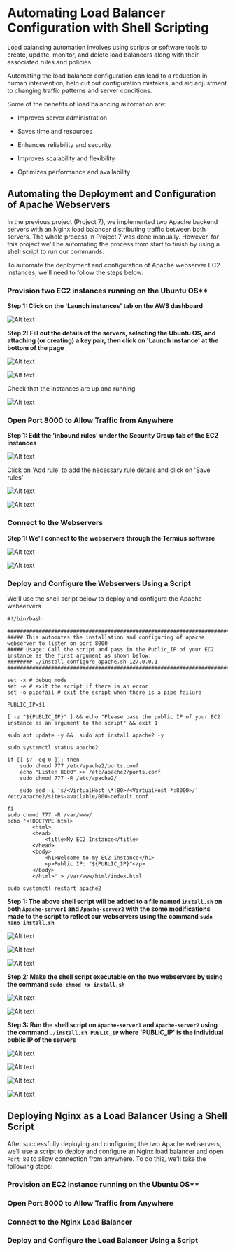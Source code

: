 
# Automating Load Balancer Configuration with Shell Scripting

Load balancing automation involves using scripts or software tools to create, update, monitor, and delete load balancers along with their associated rules and policies. 

Automating the load balancer configuration can lead to a reduction in human intervention, help cut out configuration mistakes, and aid adjustment to changing traffic patterns and server conditions.

Some of the benefits of load balancing automation are:

- Improves server administration

- Saves time and resources

- Enhances reliability and security

- Improves scalability and flexibility

- Optimizes performance and availability

## Automating the Deployment and Configuration of Apache Webservers

In the previous project (Project 7), we implemented two Apache backend servers with an Nginx load balancer distributing traffic between both servers. The whole process in Project 7 was done manually. However, for this project we'll be automating the process from start to finish by using a shell script to run our commands.

To automate the deployment and configuration of Apache webserver EC2 instances, we'll need to follow the steps below:

### Provision two EC2 instances running on the Ubuntu OS**

**Step 1: Click on the 'Launch instances' tab on the AWS dashboard**

![Alt text](Images/aws-provision.png)

**Step 2: Fill out the details of the servers, selecting the Ubuntu OS, and attaching (or creating) a key pair, then click on 'Launch instance' at the bottom of the page**

![Alt text](Images/aws-provision1.png)

![Alt text](Images/aws-provision2.png)

Check that the instances are up and running

![Alt text](Images/aws-provision3.png)

### Open Port 8000 to Allow Traffic from Anywhere

**Step 1: Edit the 'inbound rules' under the Security Group tab of the EC2 instances**

![Alt text](Images/aws-provision4.png)

Click on 'Add rule' to add the necessary rule details and click on 'Save rules' 

![Alt text](Images/aws-provision5.png)

![Alt text](Images/aws-provision6.png)

### Connect to the Webservers

**Step 1: We'll connect to the webservers through the Termius software**

![Alt text](Images/termius-apache1.png)

![Alt text](Images/termius-apache2.png)

### Deploy and Configure the Webservers Using a Script

We'll use the shell script below to deploy and configure the Apache webservers

```
#!/bin/bash

####################################################################################################################
##### This automates the installation and configuring of apache webserver to listen on port 8000
##### Usage: Call the script and pass in the Public_IP of your EC2 instance as the first argument as shown below:
######## ./install_configure_apache.sh 127.0.0.1
####################################################################################################################

set -x # debug mode
set -e # exit the script if there is an error
set -o pipefail # exit the script when there is a pipe failure

PUBLIC_IP=$1

[ -z "${PUBLIC_IP}" ] && echo "Please pass the public IP of your EC2 instance as an argument to the script" && exit 1

sudo apt update -y &&  sudo apt install apache2 -y

sudo systemctl status apache2

if [[ $? -eq 0 ]]; then
    sudo chmod 777 /etc/apache2/ports.conf
    echo "Listen 8000" >> /etc/apache2/ports.conf
    sudo chmod 777 -R /etc/apache2/

    sudo sed -i 's/<VirtualHost \*:80>/<VirtualHost *:8000>/' /etc/apache2/sites-available/000-default.conf

fi
sudo chmod 777 -R /var/www/
echo "<!DOCTYPE html>
        <html>
        <head>
            <title>My EC2 Instance</title>
        </head>
        <body>
            <h1>Welcome to my EC2 instance</h1>
            <p>Public IP: "${PUBLIC_IP}"</p>
        </body>
        </html>" > /var/www/html/index.html

sudo systemctl restart apache2
```
**Step 1: The above shell script will be added to a file named `install.sh` on both `Apache-server1` and `Apache-server2` with the some modifications made to the script to reflect our webservers using the command `sudo nano install.sh`**

![Alt text](Images/script-apache.png)

![Alt text](Images/script-apache1.png)

![Alt text](Images/script-apache2.png)

**Step 2: Make the shell script executable on the two webservers by using the command `sudo chmod +x install.sh`**

![Alt text](Images/script-apache11.png)

![Alt text](Images/script-apache22.png)

**Step 3: Run the shell script on `Apache-server1` and `Apache-server2` using the command `./install.sh PUBLIC_IP` where 'PUBLIC_IP' is the individual public IP of the servers**

![Alt text](Images/script-run-apache1.png)

![Alt text](Images/script-run-apache11.png)

![Alt text](Images/script-run-apache2.png)

![Alt text](Images/script-run-apache22.png)

## Deploying Nginx as a Load Balancer Using a Shell Script

After successfully deploying and configuring the two Apache webservers, we'll use a script to deploy and configure an Nginx load balancer and open `Port 80` to allow connection from anywhere. To do this, we'll take the following steps:

### Provision an EC2 instance running on the Ubuntu OS**

### Open Port 8000 to Allow Traffic from Anywhere

### Connect to the Nginx Load Balancer

### Deploy and Configure the Load Balancer Using a Script







